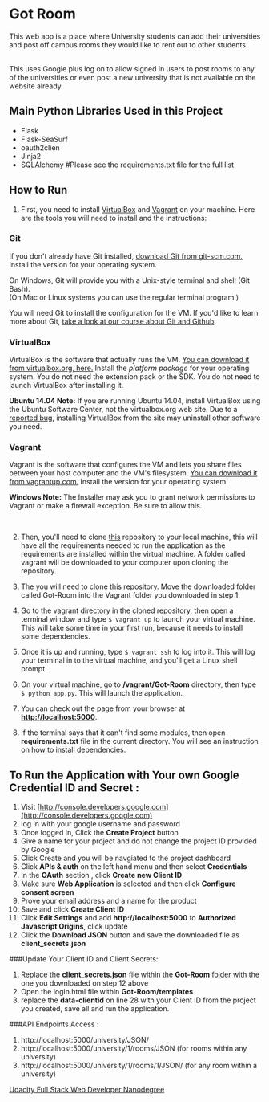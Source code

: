 # Got Room

This web app is a place where University students can add their universities and post off campus rooms they would like to 
rent out to other students. 

<br>
This uses Google plus log on to allow signed in users to post rooms to any of the universities or even post a new university that is 
not available on the website already.
<br>

## Main Python Libraries Used in this Project
- Flask
- Flask-SeaSurf
- oauth2clien
- Jinja2
- SQLAlchemy
#Please see the requirements.txt file for the full list


## How to Run

1. First, you need to install [VirtualBox](https://www.virtualbox.org/wiki/Downloads) and [Vagrant](https://www.vagrantup.com/downloads) on your machine. Here are the tools you will need to install and the instructions:

### Git

If you don't already have Git installed, [download Git from git-scm.com.](http://git-scm.com/downloads) Install the version for your operating system.

On Windows, Git will provide you with a Unix-style terminal and shell (Git Bash).  
(On Mac or Linux systems you can use the regular terminal program.)

You will need Git to install the configuration for the VM. If you'd like to learn more about Git, [take a look at our course about Git and Github](http://www.udacity.com/course/ud775).

### VirtualBox

VirtualBox is the software that actually runs the VM. [You can download it from virtualbox.org, here.](https://www.virtualbox.org/wiki/Downloads)  Install the *platform package* for your operating system.  You do not need the extension pack or the SDK. You do not need to launch VirtualBox after installing it.

**Ubuntu 14.04 Note:** If you are running Ubuntu 14.04, install VirtualBox using the Ubuntu Software Center, not the virtualbox.org web site. Due to a [reported bug](http://ubuntuforums.org/showthread.php?t=2227131), installing VirtualBox from the site may uninstall other software you need.

### Vagrant

Vagrant is the software that configures the VM and lets you share files between your host computer and the VM's filesystem.  [You can download it from vagrantup.com.](https://www.vagrantup.com/downloads) Install the version for your operating system.

**Windows Note:** The Installer may ask you to grant network permissions to Vagrant or make a firewall exception. Be sure to allow this.

<br>

2. Then, you'll need to clone [this](https://github.com/CruzanCaramele/Vagrant.git) repository to your local machine, this will have all the requirements needed to run the application as the requirements are installed within the virtual machine. A folder called vagrant will be 
downloaded to your computer upon cloning the repository.

3. The you will need to clone [this](https://github.com/CruzanCaramele/Got-Room.git) repository. Move the downloaded folder called 
Got-Room into the Vagrant folder you downloaded in step 1.

4. Go to the vagrant directory in the cloned repository, then open a terminal window and type `$ vagrant up` to launch your virtual machine. This will take some time in your first run, because it needs to install some dependencies.

5. Once it is up and running, type `$ vagrant ssh` to log into it. This will log your terminal in to the virtual machine, and you'll get a Linux shell prompt. 

6. On your virtual machine, go to <b>/vagrant/Got-Room</b> directory, then type `$ python app.py`. This will launch the application.

7. You can check out the page from your browser at <b>[http://localhost:5000](http://localhost:5000)</b>.

8. If the terminal says that it can't find some modules, then open <b>requirements.txt</b> file in the current directory. You will see an instruction on how to install dependencies.


## To Run the Application with Your own Google Credential ID and Secret :
1. Visit [http://console.developers.google.com](http://console.developers.google.com)
2. log in with your google username and password
3. Once logged in, Click the <b>Create Project</b> button 
4. Give a name for your project and do not change the project ID provided by Google
5. Click Create and you will be navgiated to the project dashboard
6. Click <b>APIs & auth</b> on the left hand menu and then select <b>Credentials</b>
7. In the <b>OAuth</b> section , click <b>Create new Client ID</b>
8. Make sure <b>Web Application</b> is selected and then click <b>Configure consent screen</b>
9. Prove your email address and a name for the product
10. Save and click <b>Create Client ID</b>
11. Click <b>Edit Settings</b> and add <b>http://localhost:5000</b> to <b>Authorized Javascript Origins</b>, click update
12. Click the <b>Download JSON</b> button and save the downloaded file as <b>client_secrets.json</b>

###Update Your Client ID and Client Secrets:
1. Replace the <b>client_secrets.json</b> file within the <b>Got-Room</b> folder with the one you downloaded on step 12 above
2. Open the login.html file within <b>Got-Room/templates</b>
3. replace the  <b>data-clientid</b> on  line 28 with your Client ID from the project you created, save all and run the application.


###API Endpoints Access :
1. http://localhost:5000/university/JSON/
2. http://localhost:5000/university/1/rooms/JSON  (for rooms within any university)
3. http://localhost:5000/university/1/rooms/1/JSON/  (for any room within a university)





[Udacity Full Stack Web Developer Nanodegree](https://www.udacity.com/)